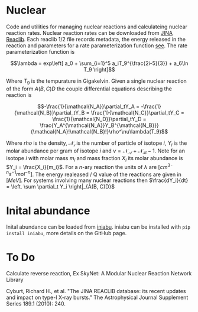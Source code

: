 # Nuclear #
Code and utilities for managing nuclear reactions and calculateing nuclear reaction rates. Nuclear reaction rates can be downloaded from [JINA Reaclib]("https://reaclib.jinaweb.org"). Each reaclib 1/2 file records metadata, the energy released in the reaction and parameters for a rate parameterization function [see](#reaclib_database). The rate parameterization function is

$$\lambda = exp\left[ a_0 + \sum_{i=1}^5 a_iT_9^{\frac{2i-5}{3}} + a_6\ln T_9 \right]$$

Where $T_9$ is the tempurature in Gigakelvin. Given a single nuclear reaction of the form $A(B, C)D$ the couple differential equations describing the reaction is

$$-\frac{1}{\mathcal{N_A}}\partial_tY_A = -\frac{1}{\mathcal{N_B}}\partial_tY_B = \frac{1}{\mathcal{N_C}}\partial_tY_C = \frac{1}{\mathcal{N_D}}\partial_tY_D = \frac{Y_A^{\mathcal{N_A}}Y_B^{\mathcal{N_B}}}{\mathcal{N_A}!\mathcal{N_B}!}\rho^\nu\lambda(T_9)$$

Where $rho$ is the density, $\mathcal{N_i}$ is the number of particle of isotope $i$, $Y_i$ is the molar abundance per gram of isotope $i$ and $\nu = \mathcal{N_A} + \mathcal{N_B} - 1$. Note for an isotope $i$ with molar mass $m_i$ and mass fraction $X_i$ its molar abundance is $Y_i = \frac{X_i}{m_i}$. For a $n$-ary reaction the units of $\lambda$ are $[cm^{3 \cdot n} s^{-1} mol^{-n}]$. The energy realeased / Q value of the reactions are given in $[MeV]$. For systems involving many nuclear reactions then $\frac{dY_i}{dt} = \left. \sum \partial_t Y_i \right|_{A(B, C)D}$

# Inital abundance #
Inital abundance can be loaded from
[iniabu](https://github.com/galactic-forensics/iniabu). iniabu can be
installed with `pip install iniabu`, more details on the GitHub page.

# To Do #
Calculate reverse reaction, Ex SkyNet: A Modular Nuclear Reaction Network Library

<a name="reaclib_database"></a>Cyburt, Richard H., et al. "The JINA REACLIB database: its recent updates and impact on type-I X-ray bursts." The Astrophysical Journal Supplement Series 189.1 (2010): 240.
